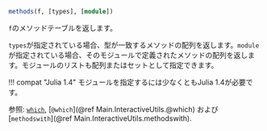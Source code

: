 ```julia
methods(f, [types], [module])
```

`f`のメソッドテーブルを返します。

`types`が指定されている場合、型が一致するメソッドの配列を返します。`module`が指定されている場合、そのモジュールで定義されたメソッドの配列を返します。モジュールのリストも配列またはセットとして指定できます。

!!! compat "Julia 1.4"
    モジュールを指定するには少なくともJulia 1.4が必要です。


参照: [`which`](@ref), [`@which`](@ref Main.InteractiveUtils.@which) および [`methodswith`](@ref Main.InteractiveUtils.methodswith).
